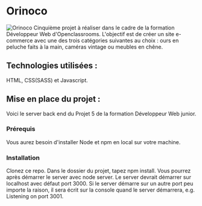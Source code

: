 # Orinoco
![Orinoco](https://user.oc-static.com/upload/2019/09/04/15675819263013_image1.png)
Cinquième projet à réaliser dans le cadre de la formation Développeur Web d'Openclassrooms. L'objectif est de créer un site e-commerce avec une des trois catégories suivantes au choix : ours en peluche faits à la main, caméras vintage ou meubles en chêne.

## Technologies utilisées : 
HTML, CSS(SASS) et Javascript. 
## Mise en place du projet :
Voici le server back end du Projet 5 de la formation Développeur Web junior.

### Prérequis  
Vous aurez besoin d'installer Node et npm en local sur votre machine.

### Installation
Clonez ce repo. Dans le dossier du projet, tapez npm install. Vous pourrez après démarrer le server avec node server. Le server devrait démarrer sur localhost avec défaut port 3000. Si le server démarre sur un autre port peu importe la raison, il sera écrit sur la console quand le server démarrera, e.g. Listening on port 3001. 